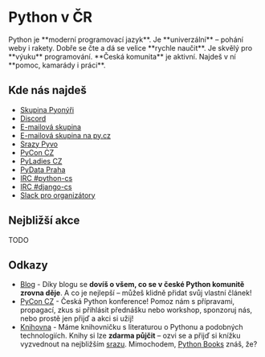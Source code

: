 # Python v ČR

<div class="lead" markdown="1">
Python je **moderní programovací jazyk**. Je **univerzální** – pohání weby i rakety.
Dobře se čte a dá se velice **rychle naučit**. Je skvělý pro **výuku** programování.
**Česká komunita** je aktivní. Najdeš v ní **pomoc, kamarády i práci**.
</div>

## Kde nás najdeš

-   [Skupina Pyonýři](https://www.facebook.com/groups/pyonieri/)
-   [Discord](https://discord.gg/yUbgArVAyF)
-   [E-mailová skupina](https://groups.google.com/group/django-cs/)
-   [E-mailová skupina na py.cz](http://www.py.cz/mailman/listinfo/python)
-   [Srazy Pyvo](https://twitter.com/naPyvo)
-   [PyCon CZ](https://twitter.com/PyConCZ)
-   [PyLadies CZ](https://twitter.com/PyLadiesCZ)
-   [PyData Praha](https://twitter.com/PyDataPrague)
-   [IRC #python-cs](irc://irc.freenode.net/python-cs)
-   [IRC #django-cs](irc://irc.freenode.net/django-cs)
-   [Slack pro organizátory](http://pyvec.slack.com/)

## Nejbližší akce

TODO

## Odkazy

-   [Blog](http://blog.python.cz/) - Díky blogu se **dovíš o všem, co se v české Python komunitě zrovna děje**. A co je nejlepší – můžeš klidně přidat svůj vlastní článek!
-   [PyCon CZ](http://cz.pycon.org/) - Česká Python konference! Pomoz nám s přípravami, propagací, zkus si přihlásit přednášku nebo workshop, sponzoruj nás, nebo prostě jen přijď a akci si užij!
-   [Knihovna](https://books.pyvo.cz/) -  Máme knihovničku s literaturou o Pythonu a podobných technologiích. Knihy si lze **zdarma půjčit** – ozvi se a přijď si knížku vyzvednout na nejbližším [srazu](akce.md). Mimochodem, [Python Books](http://pythonbooks.revolunet.com/) znáš, že?
